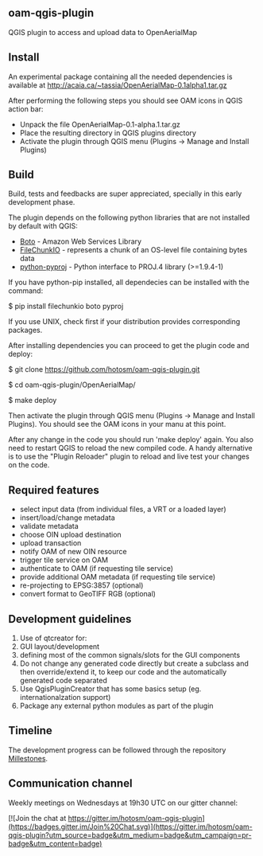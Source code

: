 ## oam-qgis-plugin

QGIS plugin to access and upload data to OpenAerialMap

## Install

An experimental package containing all the needed dependencies is available at http://acaia.ca/~tassia/OpenAerialMap-0.1alpha1.tar.gz

After performing the following steps you should see OAM icons in QGIS action bar:

* Unpack the file OpenAerialMap-0.1-alpha.1.tar.gz
* Place the resulting directory in QGIS plugins directory
* Activate the plugin through QGIS menu (Plugins -> Manage and Install Plugins)


## Build

Build, tests and feedbacks are super appreciated, specially in this early development phase.

The plugin depends on the following python libraries that are not installed by default with QGIS:

* [Boto](https://pypi.python.org/pypi/boto) - Amazon Web Services Library
* [FileChunkIO](https://pypi.python.org/pypi/filechunkio/) - represents a chunk of an OS-level file containing bytes data
* [python-pyproj](https://pypi.python.org/pypi/pyproj/) - Python interface to PROJ.4 library (>=1.9.4-1) 

If you have python-pip installed, all dependecies can be installed with the command:

$ pip install filechunkio boto pyproj

If you use UNIX, check first if your distribution provides corresponding packages. 

After installing dependencies you can proceed to get the plugin code and deploy:

$ git clone https://github.com/hotosm/oam-qgis-plugin.git 

$ cd oam-qgis-plugin/OpenAerialMap/ 

$ make deploy

Then activate the plugin through QGIS menu (Plugins -> Manage and Install Plugins). You should see the OAM icons in your manu at this point.

After any change in the code you should run 'make deploy' again. You also need to restart QGIS to reload the new compiled code. A handy alternative is to use the "Plugin Reloader" plugin to reload and live test your changes on the code. 

## Required features

* select input data (from individual files, a VRT or a loaded layer)
* insert/load/change metadata
* validate metadata
* choose OIN upload destination
* upload transaction
* notify OAM of new OIN resource
* trigger tile service on OAM
* authenticate to OAM (if requesting tile service)
* provide additional OAM metadata (if requesting tile service)
* re-projecting to EPSG:3857 (optional)
* convert format to GeoTIFF RGB (optional)

## Development guidelines

1. Use of qtcreator for:
  1. GUI layout/development
  2. defining most of the common signals/slots for the GUI components
2. Do not change any generated code directly but create a subclass and then
override/extend it, to keep our code and the automatically generated code
separated
3. Use QgisPluginCreator that has some basics setup (eg. internationalzation support)
4. Package any external python modules as part of the plugin

## Timeline

The development progress can be followed through the repository [Millestones](https://github.com/hotosm/oam-qgis-plugin/milestones).

## Communication channel

Weekly meetings on Wednesdays at 19h30 UTC on our gitter channel:

[![Join the chat at https://gitter.im/hotosm/oam-qgis-plugin](https://badges.gitter.im/Join%20Chat.svg)](https://gitter.im/hotosm/oam-qgis-plugin?utm_source=badge&utm_medium=badge&utm_campaign=pr-badge&utm_content=badge)
